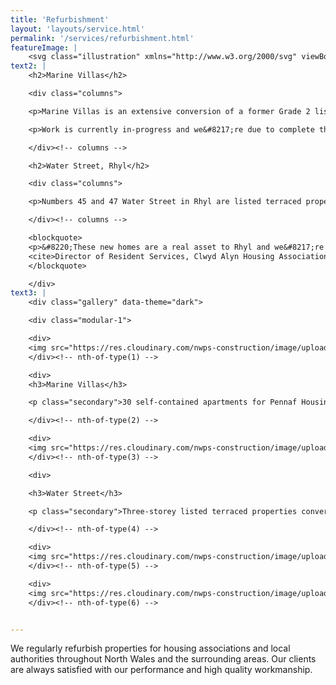 ```yaml
---
title: 'Refurbishment'
layout: 'layouts/service.html'
permalink: '/services/refurbishment.html'
featureImage: |
    <svg class="illustration" xmlns="http://www.w3.org/2000/svg" viewBox="0 0 405 445"><path d="M927.72 584H287.677s.959-59.334 3.83-72.73c2.872-13.4 3.828-21.532 3.828-21.532s-26.264-7.176-30.573-20.575c-4.305-13.398-6.698-23.447-6.698-23.447s-6.223 34.931-22.015 39.237c-15.793 4.305-36.851 5.263-67.48-.958-30.63-6.22-73.664-7.176-73.664-16.27 0-9.089 9.534-23.923 11.448-42.584 1.913-18.66 1.913-37.284 1.913-37.284s34.937 6.7 44.51 8.613l16.75 3.35s-11.485 49.244-1.434 53.075c10.047 3.827 60.3 16.268 63.17 2.392 2.872-13.879 5.265-57.382 5.265-57.382s-47.858.478-70.351-3.827c-22.493-4.307-70.829-16.268-75.616-25.36-4.787-9.091-5.265-16.27-5.265-16.27s11.965-11.96 37.809-18.66c25.842-6.698 32.35-5.905 35.558-2.714 3.205 3.194 21.392 16.111 42.929 24.245 21.536 8.136 32.543 15.313 42.594 13.398 10.048-1.912 125.866-8.135 128.26-16.268 2.392-8.134 9.092-30.145 0-29.19-9.095.96 3.076 35.89-3.01 28.951-6.085-6.937-3.868-26.926-3.868-26.926l-173.677 19.06c-.197-3.094 201.425-23.253 203.525-32.088 2.393-10.525 5.266-34.93-4.786-31.58-10.05 3.35-13.4 12.44-11.006 18.181 2.392 5.745 14.357 11.486 12.443 11.486-18.977 0-30.554-19.385-8.135-29.19 0 0-87.68 17.26-89.067 17.003-1.386-.255-9.043-29.443-18.616-25.614-9.57 3.827-9.57 49.762 4.308 42.106 13.879-7.655 19.143-15.31 12.922-28.708-6.22-13.398 5.743-30.624 15.314-21.532 9.572 9.09 9.572 22.966 6.7 25.837-2.87 2.872-10.528 10.05-16.271 2.872-5.743-7.177-5.743-29.187-8.614-29.187-2.871 0-125.868 53.11-122.037 50.24 3.827-2.87 97.152-35.886 95.715-34.452-1.438 1.436-101.5 40.605-101.5 40.605s1.161 7.591-.754 7.112c-3.144-.75-2.805-8.815-9.602-12.666-11.006-4.784-23.584-7.297-44.163-2.513-16.877 3.924-24.154 12.002-28.865 16.24-6.171 5.559 59.007-18.892 38.261-7.288-22.015 8.612-46.722 16.409-31.41 14.016 15.316-2.393 41.935-16.895 56.384-18.734 14.449-1.842 17.32-4.234 17.32-7.106 0-2.87 7.856-48.888 7.994-59.852.142-10.964.62-52.018 2.054-45.799 1.436 6.222-5.265 48.233-.478 46.32 4.786-1.913 3.827-21.436 4.786-16.176.957 5.265-7.179 23.83-.96 24.79 6.225.956.482 14.354-.955 16.268-1.435 1.912-11.485 33.016-9.57 32.537 1.912-.48 16.272 1.912 19.621-24.403 3.35-26.317 6.7-61.63-2.394-84.119-9.092-22.49-38.152-31.58-51.553-31.58-13.4 0-26.8 9.09-30.152 23.447-3.35 14.353-3.96 100.385-6.355 112.826-2.39 12.442-6.699 22.49-6.699 22.49s-9.571 14.833-12.92 15.31c-3.351.479-18.666 6.22-18.666 6.22s-.479 13.878 3.351 24.883c3.828 11.006 8.614 11.483 11.007 11.483 2.395 0 23.927-8.134 23.927-8.134l12.923 5.743s-88.48 22.133-90.902 20.157c-2.42-1.974-5.292-9.153-5.292-14.417 0-5.263 1.294-10.27 1.294-10.27s53.743-1.213 44.65-.735c-9.094.478-41.159 2.393-44.508-2.392-3.35-4.786-1.436-18.662.478-23.925 1.914-5.263 37.329-3.827 37.329-3.827s34.459-1.914 37.33-7.178c2.872-5.263 6.22-26.316 12.444-34.449 6.221-8.135 62.75-55.984 37.385-46.895-25.365 9.094-33.98 27.275-32.544 10.05 1.435-17.226 15.87-47.755 14.91-53.018-.954-5.264-15.79.959-17.227-3.35-1.434-4.305 0-14.352 6.22-22.966 6.224-8.612 11.488-21.532 19.625-26.796 8.136-5.262 34.803-10.049 45.81-8.133 11.007 1.914 33.98 29.666 43.072 38.278 9.092 8.612 31.106 18.183 31.588 19.617.478 1.437 5.742 64.98 3.826 62.588-1.913-2.393-1.435-19.14-4.786-19.14-3.348 0-56.472 3.83-56.95 6.7-.478 2.871-9.092 21.532-2.393 21.532 6.701 0 54.535-5.637 59.332-7.365 4.797-1.727 4.32-22.3 7.19-22.3 2.873 0 26.323.477 26.323.477s3.828 7.656 1.435 9.569c-2.393 1.914-22.971 12.441-25.363 9.57-2.395-2.87-3.83-60.672-4.788-64.98-.844-3.802-1.314-15.581-3.133-24.912a59.717 59.717 0 00-.795-3.55c-2.496-9.627 3.002-13.904 3.002-13.904l-6.775-6.06s-5.14 13.192-6.923 16.399c-1.782 3.208-7.846 5.349-23.178-4.278-15.332-9.624-19.612-14.973-26.743-18.18-7.13-3.209-18.897-10.34-18.897-10.34s-2.496 3.92-1.782 6.418c.71 2.495 22.82 10.694 31.733 17.467 8.915 6.775 23.177 29.592 24.603 27.45 1.427-2.137 12.476-11.927 12.476-11.927s15.337 32.25 11.059 23.692c-4.28-8.556-11.651-24.226-8.915-24.6 2.735-.37 18.692-11.764 19.761-11.764 1.069 0 4.843 4.992 5.911 6.062 1.07 1.07 11.767 35.651 15.69 41.71 3.921 6.06 9.628 12.122 10.339 14.26.714 2.14 1.783 28.52 2.854 28.877 1.068.358 8.202 1.782 8.202-2.854 0-4.632.354-40.996-3.568-50.978-3.921-9.983-4.634-15.328-10.34-18.537-5.704-3.208-16.046-9.27-15.69-7.844.357 1.425 12.482 5.347 14.266 10.695 1.78 5.35 9.269 35.652 4.99 26.737-4.28-8.913-3.21-20.32-7.845-26.023-4.634-5.705-13.906-11.765-15.69-14.262-1.78-2.495-29.848-15.094-31.99-19.015-2.137-3.922.409-12.355.409-12.355s-22.972.358-34.381-4.278c-40.58-16.482-15.76-12.752-22.108-24.6 0 0-5.705-1.424-7.844-6.058-2.14-4.635-6.063-20.321-3.211-22.46 2.855-2.14 11.413 4.279 13.55 9.269 2.14 4.99 1.783 9.27 3.21 6.774 1.427-2.498 0-4.992 1.07-10.34 1.07-5.346 3.922-6.059 5.703-11.408 1.785-5.346 2.499-14.26 2.499-14.26s-10.7.358-23.534 6.774c-12.837 6.419-15.69 7.843-18.542 8.2-1.973.248 5.765 3.9 9.32 5.897 1.588.89 2.341 1.453 1.02 1.233-4.279-.714-16.046-6.06-16.046-9.268 0-3.209 13.552-16.4 33.163-19.965 19.609-3.565 68.458-1.78 79.514-1.78 11.053 0 23.53 1.424 19.966 4.275-3.566 2.85-8.556 2.14-17.114 2.85-8.559.714-66.322.358-70.602.358-4.276 0-24.602 2.854-32.09 6.419-7.487 3.564-4.992-18.181-3.921-20.678 1.07-2.495 8.912-32.083 20.326-39.572 11.409-7.487 20.32-9.982 25.314-9.267 4.993.713 22.106 36.361 19.612 28.16-2.498-8.2-18.543-30.301-16.76-31.369 1.783-1.07 19.254.712 22.464 1.78 3.209 1.071 18.183 27.808 14.618 22.106-3.566-5.706-11.054-19.254-8.913-18.897 2.138.36 12.835 6.061 17.827 10.34 4.993 4.279 17.83 37.79 13.55 38.859-4.277 1.068-43.5-3.21-57.763-.714-14.264 2.496-40.65 8.2-42.075 9.625-1.426 1.426 3.567 41.353 3.923 43.137.357 1.784-1.071-23.886 2.851-25.31 3.924-1.428 12.481 7.84 13.55 3.562 1.07-4.276 9.986-21.743 17.116-22.46 7.13-.71 59.189 2.497 59.189 2.497s-.711 20.32-.357 26.739c.357 6.416-1.425 17.11-2.852 23.528-1.424 6.416-12.686 27.45-15.895 29.232-3.21 1.782-19.406 2.497-28.319 2.497-8.915 0-34.586-6.062-37.795-12.477-3.209-6.42-5.706-17.47-5.35-10.34.357 7.131 1.784 17.825 1.784 17.825s-1.07 15.33 3.923 23.887c4.99 8.553 58.475 47.056 46.708 45.985-11.767-1.067-32.803-9.98-20.68-1.067 12.124 8.91 37.44 16.754 41.005 18.18 3.565 1.425 9.983 45.989 9.983 45.989s-86.288 36.005-87.002 37.074c-.713 1.071 5.707 27.452 19.612 31.73 13.905 4.278 51.703 26.024 63.825 26.024 12.123 0 46.463-2.102 48.904-2.478 2.443-.372 15.633-2.87 15.633-2.87s-1.425 6.418-7.13 9.626c-5.704 3.208-8.558 1.07-11.41 6.774-2.853 5.702-3.922 9.27-9.627 12.834-5.705 3.565-9.628 4.276-18.184 4.633-8.558.356-24.96-1.783-24.96-1.783s-4.637 41.711-.715 39.57c3.924-2.137 19.255-31.726 20.326-27.09 1.07 4.633 2.851 21.388 2.851 21.388s-3.565 20.322 4.993 22.818c8.56 2.492 29.229 8.348 33.151.508 3.921-7.845-.11-54.286-1.539-62.128-1.427-7.843 2.976-14.672 1.905-12.534 2.74 1.253 9.783 76.68 4.636 90.553-.357 6.414 6.417 12.118-2.495 13.188-8.916 1.07-31.022.713-36.727 4.278-5.704 3.566-16.405 14.617-13.906 14.973 2.495.356 21.393-3.566 14.975-1.427-6.417 2.14-17.116 4.991-17.474 6.419-.354 1.424-2.138 80.569-4.276 71.298-2.14-9.267 1.425-73.083 2.138-83.063.715-9.981 4.343-26.022 4.312-19.962 4.24 5.348-.158 32.757-9.304 27.09-6.773-6.058-19.61-15.328-19.61-10.693s23.175 29.233 13.906 26.38c-9.272-2.85-52.77-31.73-57.051-27.808-4.277 3.922-3.921 31.373-10.696 28.878-6.776-2.496-24.247-35.293-26.03-27.806-1.783 7.486.355 21.389-6.775 11.764-7.132-9.626-15.69-33.153-15.69-22.816 0 10.339 6.777 97.323 6.421 98.392-.357 1.072-175.465 0-175.465 0" stroke="#FA6E34" stroke-width="2" fill="none" fill-rule="evenodd" stroke-linejoin="round"/></svg>
text2: |
    <h2>Marine Villas</h2>

    <div class="columns">

    <p>Marine Villas is an extensive conversion of a former Grade 2 listed hostel in Crescent Road, Rhyl into 30 self-contained apartments for Pennaf Housing Association. The building is 90 years-old and features a duo-pitch roof, so our conversion had to be sensitive to the building&#8217;s original character.</p>

    <p>Work is currently in-progress and we&#8217;re due to complete the project ahead of schedule. Our client is extremely satisfied with our high quality workmanship and the finished product.  We&#8217;ve worked closely with Pennaf Housing Association to manage and deliver all changes to the design with no effect on the programme of work.</p>

    </div><!-- columns -->

    <h2>Water Street, Rhyl</h2>

    <div class="columns">

    <p>Numbers 45 and 47 Water Street in Rhyl are listed terraced properties and our refurbishment converted them into a total of six one-bedroom residential flats. The flats now have a communal entrance and protected staircase to each of the two properties. These three-storey properties have slate roofs. Inside, there are lath and plaster ceilings, quarry tiled floors, and a variety of other materials.</p>

    </div><!-- columns -->

    <blockquote>
    <p>&#8220;These new homes are a real asset to Rhyl and we&#8217;re proud to be part of this transformation in the town.&#8221;</p>
    <cite>Director of Resident Services, Clwyd Alyn Housing Association</cite>
    </blockquote>

    </div>
text3: |
    <div class="gallery" data-theme="dark">

    <div class="modular-1">

    <div>
    <img src="https://res.cloudinary.com/nwps-construction/image/upload/f_auto/v1617878862/website/water-street-1_h1ojm6.jpg" alt="Water Street, Rhyl">
    </div><!-- nth-of-type(1) -->

    <div>
    <h3>Marine Villas</h3>

    <p class="secondary">30 self-contained apartments for Pennaf Housing Association. We managed architects, contractors, engineers, and a geotechnical team.</p>

    </div><!-- nth-of-type(2) -->

    <div>
    <img src="https://res.cloudinary.com/nwps-construction/image/upload/f_auto/v1617878862/website/water-street-2_krayyu.jpg" alt="Water Street, Rhyl">
    </div><!-- nth-of-type(3) -->

    <div>

    <h3>Water Street</h3>

    <p class="secondary">Three-storey listed terraced properties converted into six one-bedroom residential flats with a new communal entrance and protected staircases.</p>

    </div><!-- nth-of-type(4) -->

    <div>
    <img src="https://res.cloudinary.com/nwps-construction/image/upload/f_auto/v1617878862/website/water-street-3_zic546.jpg" alt="Water Street, Rhyl">
    </div><!-- nth-of-type(5) -->

    <div>
    <img src="https://res.cloudinary.com/nwps-construction/image/upload/f_auto/v1617878863/website/water-street-4_ogjg3r.jpg" alt="Water Street, Rhyl">
    </div><!-- nth-of-type(6) -->


---
```


<p class="dropcap">We regularly refurbish properties for housing associations and local authorities throughout North Wales and the surrounding areas. Our clients are always satisfied with our performance and high quality workmanship.</p>